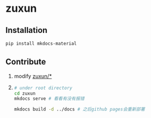 # zuxun

## Installation
```bash
pip install mkdocs-material
```
## Contribute
1. modify [zuxun/*](https://github.com/Xiang-Family/zuxun/tree/main/zuxun)
2. ```bash
   # under root directory
   cd zuxun
   mkdocs serve # 看看有没有报错
   
   mkdocs build -d ../docs # 之后github pages会重新部署
   ```